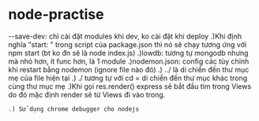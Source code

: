 # node-practise

--save-dev: chỉ cài đặt modules khi dev, ko cài đặt khi deploy
    .)Khi định nghĩa "start: " trong script của package.json thì nó sẽ chạy tương ứng với npm start (bt ko đn sẽ là node index.js)
    .)lowdb: tương tự mongodb nhưng mà nhỏ hơn, ít func hơn, là 1 module
    .)nodemon.json: config các tùy chỉnh khi restart bằng nodemon (ignore file nào đó)
    .) ../ là di chiển đến thư mục mẹ của file hiện tại
    .) ./ tương tự với cd = di chiển đến thư mục khác trong cùng thư mục mẹ
    .)Khi gọi res.render() express sẽ bắt đầu tìm trong Views do đó mặc định render sẽ từ Views đi vào trong.

    .) Sử dụng chrome debugger cho nodejs